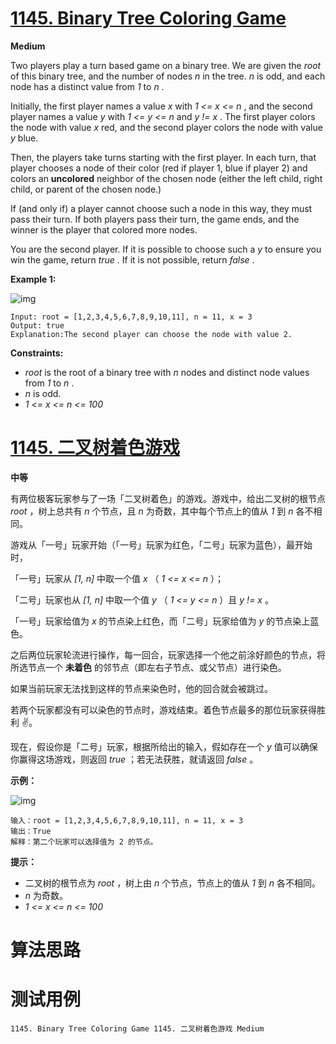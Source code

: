 # [1145. Binary Tree Coloring Game][enTitle]

**Medium**

Two players play a turn based game on a binary tree. We are given the  *root*  of this binary tree, and the number of nodes  *n*  in the tree.  *n*  is odd, and each node has a distinct value from  *1*  to  *n* .

Initially, the first player names a value  *x*  with  *1 <= x <= n* , and the second player names a value  *y*  with  *1 <= y <= n*  and  *y != x* . The first player colors the node with value  *x*  red, and the second player colors the node with value  *y*  blue.

Then, the players take turns starting with the first player. In each turn, that player chooses a node of their color (red if player 1, blue if player 2) and colors an **uncolored**  neighbor of the chosen node (either the left child, right child, or parent of the chosen node.)

If (and only if) a player cannot choose such a node in this way, they must pass their turn. If both players pass their turn, the game ends, and the winner is the player that colored more nodes.

You are the second player. If it is possible to choose such a  *y*  to ensure you win the game, return  *true* . If it is not possible, return  *false* .



**Example 1:** 

![img](https://assets.leetcode.com/uploads/2019/08/01/1480-binary-tree-coloring-game.png)

```
Input: root = [1,2,3,4,5,6,7,8,9,10,11], n = 11, x = 3
Output: true
Explanation:The second player can choose the node with value 2.

```



**Constraints:** 

-  *root*  is the root of a binary tree with  *n*  nodes and distinct node values from  *1*  to  *n* . 
-  *n*  is odd. 
-  *1 <= x <= n <= 100* 


# [1145. 二叉树着色游戏][cnTitle]

**中等**

有两位极客玩家参与了一场「二叉树着色」的游戏。游戏中，给出二叉树的根节点  *root* ，树上总共有  *n*  个节点，且  *n*  为奇数，其中每个节点上的值从  *1*  到  *n*  各不相同。



游戏从「一号」玩家开始（「一号」玩家为红色，「二号」玩家为蓝色），最开始时，

「一号」玩家从  *[1, n]*  中取一个值  *x* （ *1 <= x <= n* ）；

「二号」玩家也从  *[1, n]*  中取一个值  *y* （ *1 <= y <= n* ）且  *y != x* 。

「一号」玩家给值为  *x*  的节点染上红色，而「二号」玩家给值为  *y*  的节点染上蓝色。



之后两位玩家轮流进行操作，每一回合，玩家选择一个他之前涂好颜色的节点，将所选节点一个 **未着色** 的邻节点（即左右子节点、或父节点）进行染色。

如果当前玩家无法找到这样的节点来染色时，他的回合就会被跳过。

若两个玩家都没有可以染色的节点时，游戏结束。着色节点最多的那位玩家获得胜利 ✌️。



现在，假设你是「二号」玩家，根据所给出的输入，假如存在一个  *y*  值可以确保你赢得这场游戏，则返回  *true* ；若无法获胜，就请返回  *false* 。



**示例：** 

![img](https://assets.leetcode-cn.com/aliyun-lc-upload/uploads/2019/08/04/1480-binary-tree-coloring-game.png)

```
输入：root = [1,2,3,4,5,6,7,8,9,10,11], n = 11, x = 3
输出：True
解释：第二个玩家可以选择值为 2 的节点。

```



**提示：** 

- 二叉树的根节点为  *root* ，树上由  *n*  个节点，节点上的值从  *1*  到  *n*  各不相同。 
-  *n*  为奇数。 
-  *1 <= x <= n <= 100* 




# 算法思路

# 测试用例
```
1145. Binary Tree Coloring Game 1145. 二叉树着色游戏 Medium
```

[enTitle]: https://leetcode.com/problems/binary-tree-coloring-game/
[cnTitle]: https://leetcode-cn.com/problems/binary-tree-coloring-game/
